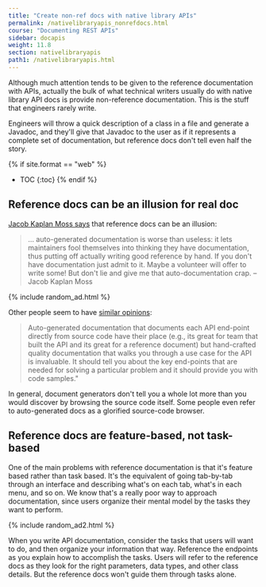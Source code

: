 ```yaml
---
title: "Create non-ref docs with native library APIs"
permalink: /nativelibraryapis_nonrefdocs.html
course: "Documenting REST APIs"
sidebar: docapis
weight: 11.8
section: nativelibraryapis
path1: /nativelibraryapis.html
---
```


Although much attention tends to be given to the reference documentation with APIs, actually the bulk of what technical writers usually do with native library API docs is provide non-reference documentation. This is the stuff that engineers rarely write.

Engineers will throw a quick description of a class in a file and generate a Javadoc, and they'll give that Javadoc to the user as if it represents a complete set of documentation, but reference docs don't tell even half the story.

{% if site.format == "web" %}
* TOC
{:toc}
{% endif %}

## Reference docs can be an illusion for real doc

[Jacob Kaplan Moss says](http://jacobian.org/writing/what-to-write/) that reference docs can be an illusion:

>… auto-generated documentation is worse than useless: it lets maintainers fool themselves into thinking they have documentation, thus putting off actually writing good reference by hand. If you don't have documentation just admit to it. Maybe a volunteer will offer to write some! But don't lie and give me that auto-documentation crap. – Jacob Kaplan Moss

{% include random_ad.html %}

Other people seem to have [similar opinions](https://communities.cisco.com/community/developer/blog/2014/09/03/introducing-devnet-slate):

>Auto-generated documentation that documents each API end-point directly from source code have their place (e.g., its great for team that built the API and its great for a reference document) but hand-crafted quality documentation that walks you through a use case for the API is invaluable.  It should tell you about the key end-points that are needed for solving a particular problem and it should provide you with code samples."

In general, document generators don't tell you a whole lot more than you would discover by browsing the source code itself. Some people even refer to auto-generated docs as a glorified source-code browser.

## Reference docs are feature-based, not task-based
One of the main problems with reference documentation is that it's feature based rather than task based. It's the equivalent of going tab-by-tab through an interface and describing what's on each tab, what's in each menu, and so on. We know that's a really poor way to approach documentation, since users organize their mental model by the tasks they want to perform.

{% include random_ad2.html %}

When you write API documentation, consider the tasks that users will want to do, and then organize your information that way. Reference the endpoints as you explain how to accomplish the tasks. Users will refer to the reference docs as they look for the right parameters, data types, and other class details. But the reference docs won't guide them through tasks alone.
